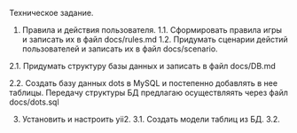 Техническое задание.

1. Правила и действия пользователя.
1.1. Сформировать правила игры и записать их в файл docs/rules.md
1.2. Придумать сценарии дейстий пользователей и записать их в файл docs/scenario.

2.1. Придумать структуру базы данных и записать в файл docs/DB.md

2.2. Создать базу данных dots в MySQL и постепенно добавлять в нее таблицы.
Передачу структуры БД предлагаю осуществляять через файл docs/dots.sql

3. Установить и настроить yii2.
3.1. Создать модели таблиц из БД.
3.2. 